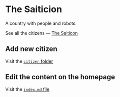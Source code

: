 # The Saiticion

A country with people and robots.

See all the citizens — [The Saiticon](https://thesaiticon.netlify.app/)

## Add new citizen

Visit the [`citizen` folder](./src/citizen/)

## Edit the content on the homepage

Visit the [`index.md` file](./src/index.md)
